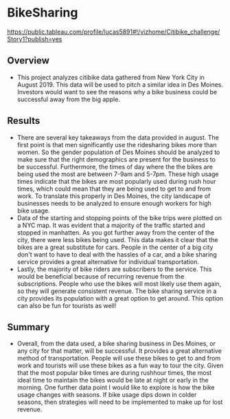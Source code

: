 # BikeSharing
https://public.tableau.com/profile/lucas5891#!/vizhome/Citibike_challenge/Story1?publish=yes

## Overview
  * This project analyzes citibike data gathered from New York City in August 2019. This data will be used to pitch a similar idea in Des Moines. Investors would want to see the reasons why a bike business could be successful away from the big apple.
  
## Results
  * There are several key takeaways from the data provided in august. The first point is that men significantly use the ridesharing bikes more than women. So the gender population of Des Moines should be analyzed to make sure that the right demographics are present for the business to be successful. Furthermore, the times of day where the the bikes are being used the most are between 7-9am and 5-7pm. These high usage times indicate that the bikes are most popularly used during rush hour times, which could mean that they are being used to get to and from work. To translate this properly in Des Moines, the city landscape of businesses needs to be analyzed to ensure enough workers for high bike usage.
  * Data of the starting and stopping points of the bike trips were plotted on a NYC map. It was evident that a majority of the traffic started and stopped in manhatten. As you got further away from the center of the city, there were less bikes being used. This data makes it clear that the bikes are a great substitute for cars. People in the center of a big city don't want to have to deal with the hassles of a car, and a bike sharing service provides a great alternative for individual transportation.
  * Lastly, the majority of bike riders are subscribers to the service. This would be beneficial because of recurring revenue from the subscriptions. People who use the bikes will most likely use them again, so they will generate consistent revenue. The bike sharing service in a city provides its population with a great option to get around. This option can also be fun for tourists as well!
  
## Summary
  * Overall, from the data used, a bike sharing business in Des Moines, or any city for that matter, will be successful. It provides a great alternative method of transportation. People will use these bikes to get to and from work and tourists will use these bikes as a fun way to tour the city. Given that the most popular bike times are during rushhour times, the most ideal time to maintain the bikes would be late at night or early in the morning. One further data point I would like to explore is how the bike usage changes with seasons. If bike usage dips down in colder seasons, then strategies will need to be implemented to make up for lost revenue. 
